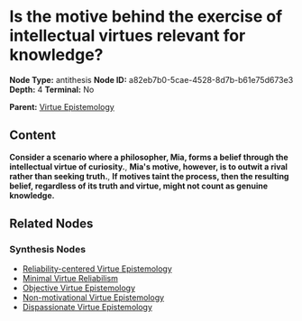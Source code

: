 # Is the motive behind the exercise of intellectual virtues relevant for knowledge?

**Node Type:** antithesis
**Node ID:** a82eb7b0-5cae-4528-8d7b-b61e75d673e3
**Depth:** 4
**Terminal:** No

**Parent:** [Virtue Epistemology](virtue-epistemology-synthesis-4af3ef60-8aff-44c8-a724-bb375815850d.md)

## Content

**Consider a scenario where a philosopher, Mia, forms a belief through the intellectual virtue of curiosity.**, **Mia's motive, however, is to outwit a rival rather than seeking truth.**, **If motives taint the process, then the resulting belief, regardless of its truth and virtue, might not count as genuine knowledge.**

## Related Nodes

### Synthesis Nodes

- [Reliability-centered Virtue Epistemology](reliability-centered-virtue-epistemology-synthesis-174172d1-3f8d-4728-9639-9dc2cccb894e.md)
- [Minimal Virtue Reliabilism](minimal-virtue-reliabilism-synthesis-de4b28a6-6422-40a9-9640-c5a27097b28f.md)
- [Objective Virtue Epistemology](objective-virtue-epistemology-synthesis-be106a21-6bf1-4c26-bc6c-0662cf06a10a.md)
- [Non-motivational Virtue Epistemology](non-motivational-virtue-epistemology-synthesis-298325ed-351e-44ad-bd05-c734cbfd1d90.md)
- [Dispassionate Virtue Epistemology](dispassionate-virtue-epistemology-synthesis-43d66589-e67f-4119-8024-688c9ae4deb5.md)
